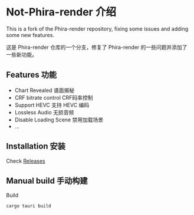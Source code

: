 
# Not-Phira-render 介绍

This is a fork of the Phira-render repository, fixing some issues and adding some new features.

这是 Phira-render 仓库的一个分支，修复了 Phira-render 的一些问题并添加了一些新功能。

## Features 功能

- Chart Revealed 谱面揭秘
- CRF bitrate control CRF码率控制
- Support HEVC 支持 HEVC 编码
- Lossless Audio 无损音频
- Disable Loading Scene 禁用加载场景
- ...

## Installation 安装

Check [Releases](https://github.com/2278535805/phira-render/releases)

## Manual build 手动构建

Build

```bash
cargo tauri build
```
